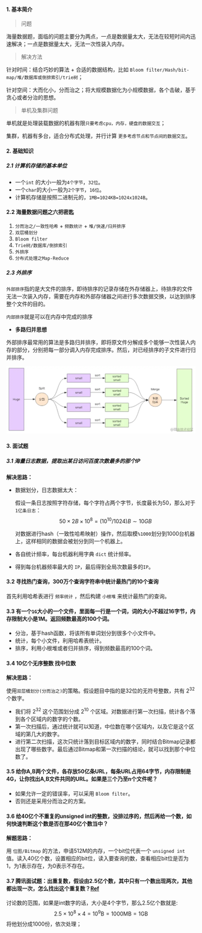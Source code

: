 #### 1. 基本简介

>   问题

海量数据题，面临的问题主要分为两点，一点是数据量太大，无法在较短时间内迅速解决；一点是数据量太大，无法一次性装入内存。

>   解决方法

针对时间：结合巧妙的算法 + 合适的数据结构，比如 `Bloom filter/Hash/bit-map/堆/数据库或倒排索引/trie树`；

针对空间：大而化小，分而治之；将大规模数据化为小规模数据，各个击破，基于贪心或者分治的思想。

>   单机及集群问题

单机就是处理装载数据的机器有限`只要考虑cpu，内存，硬盘的数据交互`；

集群，机器有多台，适合分布式处理，并行计算 `更多考虑节点和节点间的数据交互`。



#### 2. 基础知识

##### 2.1 计算机存储的基本单位

+   一个`int` 的大小一般为`4个字节`，`32位`。
+   一个`char`的大小一般为`2个字节`，`16位`。
+   计算机存储是按照二进制元的，`1MB=1024KB=1024x1024B`。

#### 2.2 海量数据问题之六把密匙

1.  `分而治之/一致性哈希` + `频数统计` + `堆/快速/归并排序`
2.  `双层桶划分`
3.  `Bloom filter`
4.  `Trie树/数据库/倒排索引`
5.  `外排序`
6.  `分布式处理之Map-Reduce`

##### 2.3 外排序

`外部排序`指的是大文件的排序，即待排序的记录存储在外存储器上，待排序的文件无法一次装入内存，需要在内存和外部存储器之间进行多次数据交换，以达到排序整个文件的目的。

`内部排序`就是可以在内存中完成的排序

+   **多路归并思想**

外部排序最常用的算法是多路归并排序，即将原文件分解成多个能够一次性装人内存的部分，分别把每一部分调入内存完成排序。然后，对已经排序的子文件进行归并排序。　　

![图片](../../LeetCode刷题/images/16859942908a6035~tplv-t2oaga2asx-watermark.awebp)

#### 3. 面试题

##### 3.1 海量日志数据，提取出某日访问百度次数最多的那个IP

**解决思路：** 

+   数据划分，日志数据太大：

    假设一条日志按照字符存储，每个字符占两个字节，长度最长为50，那么对于`1亿条日志`：
    $$
    50\times 2B \times 10^8 = (10^{10} / 1024) B \sim 10GB
    $$
    

    对数据进行hash（一致性哈希映射）操作，然后取模`%1000`划分到1000台机器上，这样相同的数据会被划分到同一个机器上。

+   各自统计频率，每台机器利用字典 `dict` 统计频率。

+   得到每台机器频率最大的 `IP`，最后得到全局次数最多的`IP`。



#### 3.2 寻找热门查询，300万个查询字符串中统计最热门的10个查询

首先利用哈希表进行 `频率统计` ，然后构建 `小根堆` 来统计最热门的查询。



#### 3.3 有一个`1G`大小的一个文件，里面每一行是一个词，词的大小不超过16字节，内存限制大小是1M。返回频数最高的100个词。

+   分治，基于hash函数，将该所有单词划分到很多个小文件中。
+   统计，每个小文件，利用哈希表统计。
+   排序，利用小根堆或者归并排序，得到频数最高的100个词。



#### 3.4 10亿个无序整数 找中位数

**解决思路：**

使用`双层桶划分(分而治之)`的策略。假设题目中指的是32位的无符号整数，共有 $2^{32}$ 个数字。

+   我们将 $2^{32}$ 这个范围划分成 $2^{10}$ 个区域。对数据进行第一次扫描，统计各个落到各个区域内的数字的个数。
+   第一次扫描后，通过统计就可以知道，中位数在哪个区域内，以及它是这个区域的第几大的数字。
+   进行第二次扫描，这次只统计落到目标区域内的数字，同时结合Bitmap记录都出现了哪些数字。最后通过Bitmap和第一次扫描的结论，就可以找到那个中位数了。

#### 3.5 给你A,B两个文件，各存放50亿条URL，每条URL占用64字节，内存限制是4G，让你找出A,B文件共同的URL。如果是三个乃至n个文件呢？

+   如果允许一定的错误率，可以采用 `Bloom filter`。
+   否则还是采用分而治之的方案。



#### 3.6 给40亿个不重复的unsigned int的整数，没排过序的，然后再给一个数，如何快速判断这个数是否在那40亿个数当中？

**解题思路：**

用 `位图/Bitmap` 的方法，申请512M的内存，一个bit位代表一个 `unsigned int` 值。读入40亿个数，设置相应的bit位，读入要查询的数，查看相应bit位是否为1，为1表示存在，为0表示不存在。





#### 3.7 腾讯面试题：出重复数，假设由2.5亿个数，其中只有一个数出现两次，其他都出现一次，怎么找出这个重复数？[Ref](https://leetcode-cn.com/circle/discuss/6TtGra/)

讨论数的范围，如果是int数字的话，大小是4个字节，那么2.5亿个数就是:
$$
2.5\times 10^8 \times 4 = 10^9\text{B}=1000\text{MB}=1\text{GB}
$$
将他划分成1000份，依次处理；








